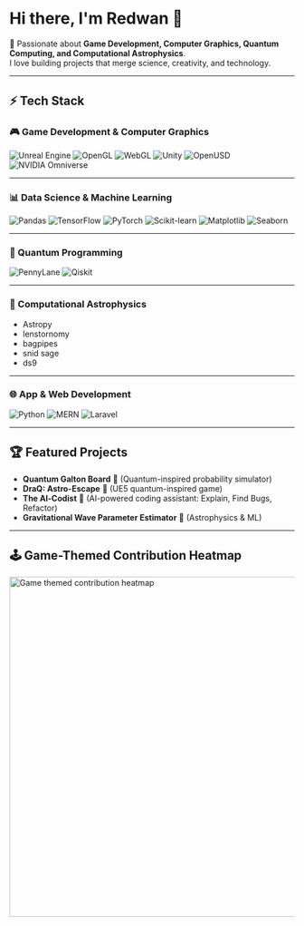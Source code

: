 # Hi there, I'm Redwan 👋

🚀 Passionate about **Game Development, Computer Graphics, Quantum Computing, and Computational Astrophysics**.  
I love building projects that merge science, creativity, and technology.  

---

## ⚡ Tech Stack

### 🎮 Game Development & Computer Graphics
![Unreal Engine](https://img.shields.io/badge/Unreal%20Engine-111111?logo=unrealengine&logoColor=white)
![OpenGL](https://img.shields.io/badge/OpenGL-5586A4?logo=opengl&logoColor=white)
![WebGL](https://img.shields.io/badge/WebGL-red?logo=webgl&logoColor=white)
![Unity](https://img.shields.io/badge/Unity-000000?logo=unity&logoColor=white)
![OpenUSD](https://img.shields.io/badge/OpenUSD-005E95?logo=usd&logoColor=white)
![NVIDIA Omniverse](https://img.shields.io/badge/Omniverse-76B900?logo=nvidia&logoColor=white)

---

### 📊 Data Science & Machine Learning
![Pandas](https://img.shields.io/badge/Pandas-150458?logo=pandas&logoColor=white)
![TensorFlow](https://img.shields.io/badge/TensorFlow-FF6F00?logo=tensorflow&logoColor=white)
![PyTorch](https://img.shields.io/badge/PyTorch-EE4C2C?logo=pytorch&logoColor=white)
![Scikit-learn](https://img.shields.io/badge/Scikit--Learn-F7931E?logo=scikitlearn&logoColor=white)
![Matplotlib](https://img.shields.io/badge/Matplotlib-385171?logo=plotly&logoColor=white)
![Seaborn](https://img.shields.io/badge/Seaborn-9ECFB8?logo=python&logoColor=white)

---

### 🧮 Quantum Programming
![PennyLane](https://img.shields.io/badge/PennyLane-FF1493?logo=python&logoColor=white)
![Qiskit](https://img.shields.io/badge/Qiskit-6929C4?logo=qiskit&logoColor=white)

---

### 🌌 Computational Astrophysics
- Astropy  
- lenstornomy  
- bagpipes  
- snid sage  
- ds9  

---

### 🌐 App & Web Development
![Python](https://img.shields.io/badge/Python-3776AB?logo=python&logoColor=white)
![MERN](https://img.shields.io/badge/MERN-3FA037?logo=react&logoColor=white)
![Laravel](https://img.shields.io/badge/Laravel-FF2D20?logo=laravel&logoColor=white)

---

## 🏆 Featured Projects
- **Quantum Galton Board** 🎲 (Quantum-inspired probability simulator)  
- **DraQ: Astro-Escape** 🌌 (UE5 quantum-inspired game)  
- **The Al-Codist** 🤖 (AI-powered coding assistant: Explain, Find Bugs, Refactor)  
- **Gravitational Wave Parameter Estimator** 🌠 (Astrophysics & ML)  

---

## 🕹️ Game-Themed Contribution Heatmap

<img src="https://raw.githubusercontent.com/yassinedoghri/github-contributions-heatmap-game/master/assets/mario-contribution-heatmap.svg" alt="Game themed contribution heatmap" width="600"/>
